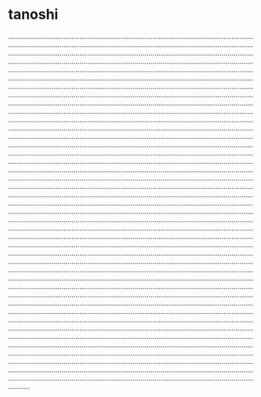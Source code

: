 # tanoshi
...................................................................................................................................................................................................................................................................................................................................................................................................................................................................................................................................................................................................................................................................................................................................................................................................................................................................................................................................................................................................................................................................................................................................................................................................................................................................................................................................................................................................................................................................................................................................................................................................................................................................................................................................................................................................................................................................................................................................................................................................................................................................................................................................................................................................................................................................................................................................................................................................................................................................................................................................................................................................................................................................................................................................................................................................................................................................................................................................................................................................................................................................................................................................................................................................................................................................................................................................................................................................................................................................................................................................................................................................................................................................................................................................................................................................................................................................................................................................................................................................................................................................................................................................................................................................................................................................................................................................................................................................................................................................................................................................................................................................................................................................................................................................................................................................................................................................................................................................................................................................................................................................................................................................................................................................................................................................................................................................................................................................................................